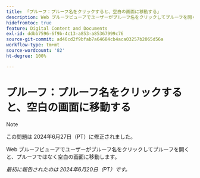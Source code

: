 ```yaml
---
title: 「プルーフ：プルーフ名をクリックすると、空白の画面に移動する」
description: Web プルーフビューアでユーザーがプルーフ名をクリックしてプルーフを開くと、プルーフではなく空白の画面に移動します。
hidefromtoc: true
feature: Digital Content and Documents
exl-id: ddbb7596-6f9b-4c13-a853-a85367999c76
source-git-commit: ad46cd2f9bfab7a64684cb4aca03257b2065d56a
workflow-type: tm+mt
source-wordcount: '82'
ht-degree: 100%

---
```


# プルーフ：プルーフ名をクリックすると、空白の画面に移動する

>[!NOTE]
>
>この問題は 2024年6月27日（PT）に修正されました。

Web プルーフビューアでユーザーがプルーフ名をクリックしてプルーフを開くと、プルーフではなく空白の画面に移動します。

_最初に報告されたのは 2024年6月20日（PT）です。_
